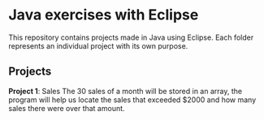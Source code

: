 # Java exercises with Eclipse
This repository contains projects made in Java using Eclipse. Each folder represents an individual project with its own purpose.

## Projects
**Project 1**: Sales
The 30 sales of a month will be stored in an array, the program will help us locate the sales that exceeded $2000 and how many sales there were over that amount.
